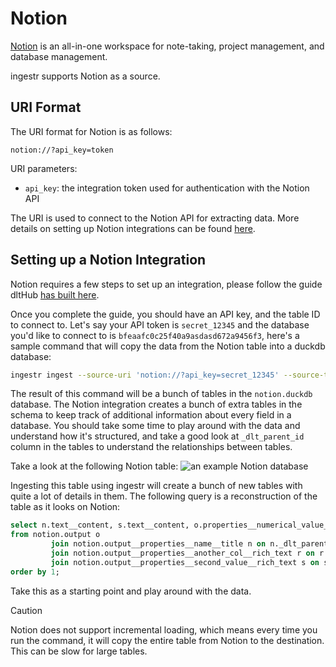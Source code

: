 # Notion
[Notion](https://www.notion.so/) is an all-in-one workspace for note-taking, project management, and database management.

ingestr supports Notion as a source.

## URI Format
The URI format for Notion is as follows:

```plaintext
notion://?api_key=token
```

URI parameters:
- `api_key`: the integration token used for authentication with the Notion API

The URI is used to connect to the Notion API for extracting data. More details on setting up Notion integrations can be found [here](https://developers.notion.com/docs/getting-started).

## Setting up a Notion Integration

Notion requires a few steps to set up an integration, please follow the guide dltHub [has built here](https://dlthub.com/docs/dlt-ecosystem/verified-sources/notion#setup-guide).

Once you complete the guide, you should have an API key, and the table ID to connect to. Let's say your API token is `secret_12345` and the database you'd like to connect to is `bfeaafc0c25f40a9asdasd672a9456f3`, here's a sample command that will copy the data from the Notion table into a duckdb database:

```sh
ingestr ingest --source-uri 'notion://?api_key=secret_12345' --source-table 'bfeaafc0c25f40a9asdasd672a9456f3' --dest-uri duckdb:///notion.duckdb --dest-table 'notion.output'
```

The result of this command will be a bunch of tables in the `notion.duckdb` database. The Notion integration creates a bunch of extra tables in the schema to keep track of additional information about every field in a database. You should take some time to play around with the data and understand how it's structured, and take a good look at `_dlt_parent_id` column in the tables to understand the relationships between tables.

Take a look at the following Notion table:
![an example Notion database](./images/notion_example.png)

Ingesting this table using ingestr will create a bunch of new tables with quite a lot of details in them. The following query is a reconstruction of the table as it looks on Notion:

```sql
select n.text__content, s.text__content, o.properties__numerical_value__number, r.text__content
from notion.output o
         join notion.output__properties__name__title n on n._dlt_parent_id = o._dlt_id
         join notion.output__properties__another_col__rich_text r on r._dlt_parent_id = o._dlt_id
         join notion.output__properties__second_value__rich_text s on s._dlt_parent_id = o._dlt_id
order by 1;
```

Take this as a starting point and play around with the data.


> [!CAUTION]
> Notion does not support incremental loading, which means every time you run the command, it will copy the entire table from Notion to the destination. This can be slow for large tables.

